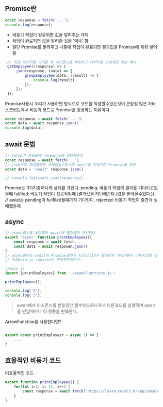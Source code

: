 ## Promise란
```js
const response = fetch('...');
console.log(response);
```
- 비동기 작업이 완료되면 값을 알려주는 객체
- 작업이 완료되면 값을 알려줄 것을 '약속' 함
- 일단 Promise를 돌려주고 나중에 작업이 완료되면 결과값을 Promise에 채워 넣어줌
```js
 // 직업 데이터를 가져온 후 리스폰스를 파싱하고 데이터를 프로세싱 하는 예시
 getEmployee((response) => {
	 json(response, (data) => {
		 groupEmployees(data, (result) => {
			 console.log(result)
		 });
	 });
 });
```
Promise사용시
우리가 사용하면 방식으로 코드를 작성할수있는것이 큰장점
많은 자바스크립트에서 비동기 코드로 Promise를 활용하는 이유이다.
```js
const response = await fetch('...');
const data = await response.json()
console.log(data);
```

## await 문법
```js
// fetch가 완료될때 response에 할당해준것
const response = await fetch('..')
// json으로 파싱할때도 오래걸릴수있기에 await을 안넣으면 Promise를 리턴
const data = 'await' response.json() 

// console.log(await.json(response))
```
Promise는 3가지중하나의 상태를 가진다.
pending: 비동기 작업의 결과를 기다리고있을때
fulfiled: 비동기 작업이 성공적일때 (결과값을 리턴해준다.(값을 받아올수있다.))
// awiat는 pending이 fullfiled될때까지 기다린다. 
rejected: 비동기 작업이 중간에 실패했을때

## async
```js
// async함수를 넣어줘야 await에 빨간줄이 안보인다.
export 'async' function printEmployee(){
	const response = await fetch...
	const data = await resposen.json()
}
// async함수는 await의 Promise결과가 fullfild가 될때까지 기다리면서 나머지것을 실행하여
// 아래main.js console이 먼저찍히게된다.

//main.js
import {printEmployees} from './asyncFunctions.js';

printEmployees();

console.log('2');
console.log('3');

```
> await에서 리스폰스를 받을동안 함수밖으로나가서 다른코드를 실행하며
> await을 만날때마다 이 행동을 반복한다.

ArrowFunction을 사용한다면?
```js

export const printEmployeer = async () => {
	....
} 
```

## 효율적인 비동기 코드
비효율적인 코드
```js
export function printEmployees() {
	for(let i=1; i< 11; i++) {
		const response = await fetch('https://learn.codeit.kr/api/employ')
	}
}
```